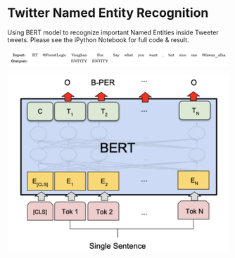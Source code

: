 # Twitter Named Entity Recognition
Using BERT model to recognize important Named Entities inside Tweeter tweets. Please see the iPython Notebook for full code & result.

![tweet](images/tweet.png)

![bert](images/bert-ner.png)
